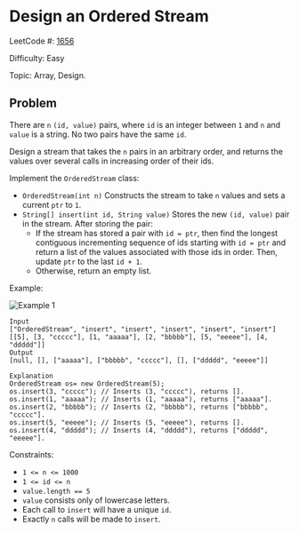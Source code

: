 # Design an Ordered Stream

LeetCode #: [1656](https://leetcode.com/problems/design-an-ordered-stream/)

Difficulty: Easy

Topic: Array, Design.

## Problem

There are `n` `(id, value)` pairs, where `id` is an integer between `1` and `n` and `value` is a string. No two pairs have the same `id`.

Design a stream that takes the `n` pairs in an arbitrary order, and returns the values over several calls in increasing order of their ids.

Implement the `OrderedStream` class:

- `OrderedStream(int n)` Constructs the stream to take `n` values and sets a current `ptr` to `1`.
- `String[] insert(int id, String value)` Stores the new `(id, value)` pair in the stream. After storing the pair:
  - If the stream has stored a pair with `id = ptr`, then find the longest contiguous incrementing sequence of ids starting with `id = ptr` and return a list of the values associated with those ids in order. Then, update `ptr` to the last `id + 1`.
  - Otherwise, return an empty list.

Example:

![Example 1](https://assets.leetcode.com/uploads/2020/11/10/q1.gif)

```text
Input
["OrderedStream", "insert", "insert", "insert", "insert", "insert"]
[[5], [3, "ccccc"], [1, "aaaaa"], [2, "bbbbb"], [5, "eeeee"], [4, "ddddd"]]
Output
[null, [], ["aaaaa"], ["bbbbb", "ccccc"], [], ["ddddd", "eeeee"]]

Explanation
OrderedStream os= new OrderedStream(5);
os.insert(3, "ccccc"); // Inserts (3, "ccccc"), returns [].
os.insert(1, "aaaaa"); // Inserts (1, "aaaaa"), returns ["aaaaa"].
os.insert(2, "bbbbb"); // Inserts (2, "bbbbb"), returns ["bbbbb", "ccccc"].
os.insert(5, "eeeee"); // Inserts (5, "eeeee"), returns [].
os.insert(4, "ddddd"); // Inserts (4, "ddddd"), returns ["ddddd", "eeeee"].
```

Constraints:

- `1 <= n <= 1000`
- `1 <= id <= n`
- `value.length == 5`
- `value` consists only of lowercase letters.
- Each call to `insert` will have a unique `id`.
- Exactly `n` calls will be made to `insert`.

